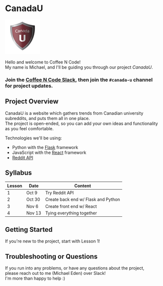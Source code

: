 # CanadaU
![CanadaU Logo](assets/logo.png "CanadaU")

Hello and welcome to Coffee N Code!
<br>
My name is Michael, and I'll be guiding you through our project <i>CanadaU</i>.
<br>

### Join the [Coffee N Code Slack](https://bit.ly/uwcoffeencodeslack), then join the `#canada-u` channel for project updates.

## Project Overview

CanadaU is a website which gathers trends from Canadian university subreddits, and puts them all in one place.
<br>
The project is open-ended, so you can add your own ideas and functionality as you feel comfortable.

Technologies we'll be using:
- Python with the [Flask](https://palletsprojects.com/p/flask/) framework
- JavaScript with the [React](https://reactjs.org) framework
- [Reddit API](https://www.reddit.com/dev/api/)

## Syllabus

| Lesson | Date   | Content                               |
|--------|--------|---------------------------------------|
| 1      | Oct 9  | Try Reddit API                        |
| 2      | Oct 30 | Create back end w/ Flask and Python   |
| 3      | Nov 6  | Create front end w/ React             |
| 4      | Nov 13 | Tying everything together             |

## Getting Started

If you're new to the project, start with Lesson 1!

## Troubleshooting or Questions

If you run into any problems, or have any questions about the project, please reach out to me (Michael Eden) over Slack!
<br>
I'm more than happy to help :) 
